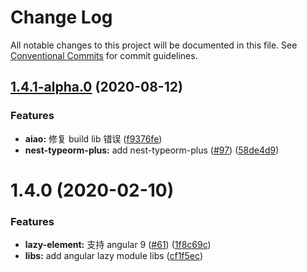 # Change Log

All notable changes to this project will be documented in this file.
See [Conventional Commits](https://conventionalcommits.org) for commit guidelines.

## [1.4.1-alpha.0](https://github.com/aiao-io/aiao/compare/@aiao/lazy-module@1.4.0...@aiao/lazy-module@1.4.1-alpha.0) (2020-08-12)

### Features

- **aiao:** 修复 build lib 错误 ([f9376fe](https://github.com/aiao-io/aiao/commit/f9376fe1a4823cf18965187a50bc8eaad16eadfd))
- **nest-typeorm-plus:** add nest-typeorm-plus ([#97](https://github.com/aiao-io/aiao/issues/97)) ([58de4d9](https://github.com/aiao-io/aiao/commit/58de4d9f6595824d86f59d4018ea4065c84f58fa))

# 1.4.0 (2020-02-10)

### Features

- **lazy-element:** 支持 angular 9 ([#61](https://github.com/aiao-io/aiao/issues/61)) ([1f8c69c](https://github.com/aiao-io/aiao/commit/1f8c69ce7a6d0d5a4051cac080a17aa71c3d8e29))
- **libs:** add angular lazy module libs ([cf1f5ec](https://github.com/aiao-io/aiao/commit/cf1f5ec71dc2213cb7edd6622a43b5ff835bf139))
